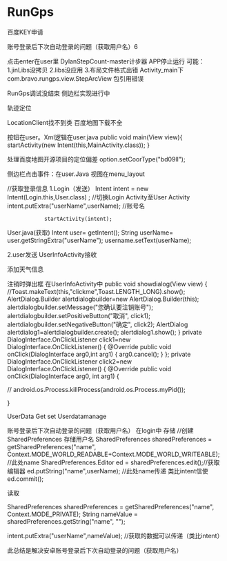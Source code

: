# RunGps
百度KEY申请

账号登录后下次自动登录的问题（获取用户名）6


 
点击enter在user里
DylanStepCount-master计步器
APP停止运行 可能：1.jinLibs没拷贝 2.libs没应用  3.布局文件格式出错
Activity_main下com.bravo.rungps.view.StepArcView 包引用错误

RunGps调试没结束
侧边栏实现进行中

轨迹定位
 

LocationClient找不到类  百度地图下载不全

按钮在user。Xml逻辑在user.java
    public void main(View view){
        startActivity(new Intent(this,MainActivity.class));
    }

 
处理百度地图开源项目的定位偏差
option.setCoorType("bd09ll");



侧边栏点击事件：在user.Java  视图在menu_layout
 
//获取登录信息
1.Login（发送）
Intent intent = new Intent(Login.this,User.class) ;    //切换Login Activity至User Activity
                intent.putExtra("userName",userName); //账号名

                startActivity(intent);
User.java(获取)
        Intent user= getIntent();
        String userName= user.getStringExtra("userName");
         username.setText(userName);

2.user发送
UserInfoActivity接收

添加天气信息

注销时弹出框
在UserInfoActivity中
public void showdialog(View view)
{
//Toast.makeText(this,"clickme",Toast.LENGTH_LONG).show();
AlertDialog.Builder alertdialogbuilder=new AlertDialog.Builder(this);
alertdialogbuilder.setMessage("您确认要注销账号");
alertdialogbuilder.setPositiveButton("取消", click1);
alertdialogbuilder.setNegativeButton("确定", click2);
 AlertDialog alertdialog1=alertdialogbuilder.create();
alertdialog1.show();
 }
    private DialogInterface.OnClickListener click1=new DialogInterface.OnClickListener()
{
@Override
public void onClick(DialogInterface arg0,int arg1)
{
    arg0.cancel();
}
};
private DialogInterface.OnClickListener click2=new DialogInterface.OnClickListener()
{
@Override
public void onClick(DialogInterface arg0, int arg1)
{

//    android.os.Process.killProcess(android.os.Process.myPid());
    

}

UserData
Get set
Userdatamanage

账号登录后下次自动登录的问题（获取用户名）
在login中
存储
//创建SharedPreferences 存储用户名
SharedPreferences sharedPreferences = getSharedPreferences("name", Context.MODE_WORLD_READABLE+Context.MODE_WORLD_WRITEABLE); //此处name
SharedPreferences.Editor ed = sharedPreferences.edit();//获取编辑器
ed.putString("name",userName);  //此处name传递    类比intent信使
ed.commit();

读取

SharedPreferences sharedPreferences = getSharedPreferences("name", Context.MODE_PRIVATE);
String nameValue = sharedPreferences.getString("name", "");

intent.putExtra("userName",nameValue);    //获取的数据可以传递（类比intent）




此总结是解决安卓账号登录后下次自动登录的问题（获取用户名）

